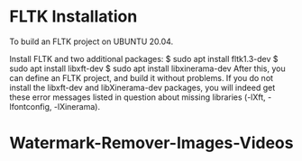 # FLTK Installation
To build an FLTK project on UBUNTU 20.04.

Install FLTK and two additional packages:
$ sudo apt install fltk1.3-dev
$ sudo apt install libxft-dev
$ sudo apt install libxinerama-dev
After this, you can define an FLTK project, and build it without problems.
If you do not install the libxft-dev and libXinerama-dev packages, you will indeed get these error messages listed in question about missing libraries (-lXft, -lfontconfig, -lXinerama).

# Watermark-Remover-Images-Videos

